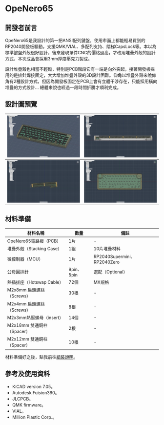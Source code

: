 # OpeNero65




## 開發者前言

OpeNero65是我設計的第一把ANSI配列鍵盤，使用市面上都能輕易買到的RP2040開發板驅動，支援QMK/VIAL、多配列支持、階梯CapsLock等。本以為標準鍵盤外殼很好設計，後來發現單件CNC的價格過高，才改用堆疊外殼的設計方式，本次成品會採用3mm厚度壓克力製成。

設計堆疊殼也相當不輕鬆，特別是PCB階段它有一端是向外突起，接著開發板採用的是排針焊接固定，大大增加堆疊外殼的3D設計困難。仰角以堆疊外殼來說仰角有2種設計方式，但因為開發板固定在PCB上會有立體干涉存在，只能採用橫向堆疊的方式設計... 總體來說也經過一段時間折騰才順利完成。

## 設計圖預覽

|![](pic/info0.png)|![](pic/info1.png)|
|---|---|
|![](pic/info2.png)|![](pic/info3.png)|

## 材料準備

|材料名稱|數量|備註|
|---|---|---|
|OpeNero65電路板（PCB）|1片|-|
|堆疊外殼（Stacking Case）|1組|10片堆疊材料|
|微控制器（MCU）|1片|RP2040Supermini、RP2040Zero|
|公母圓排針|9pin、5pin|選配（Optional）|
|熱插拔座（Hotswap Cable）|72個|MX規格|
|M2x8mm 扁頭螺絲（Screws）|30根|-|
|M2x4mm 扁頭螺絲（Screws）|8根|-|
|M2x3mm熱壓螺母（insert）|14個|-|
|M2x18mm 雙通銅柱（Spacer）|2根|-|
|M2x12mm 雙通銅柱（Spacer）|10根|-|

材料準備好之後，點我前往[組裝說明](guide.md)。

## 參考及使用資料
- KiCAD version 7.05。
- Autodesk Fuision360。
- JLCPCB。
- QMK firmware。
- VIAL。
- Million Plastic Corp.。